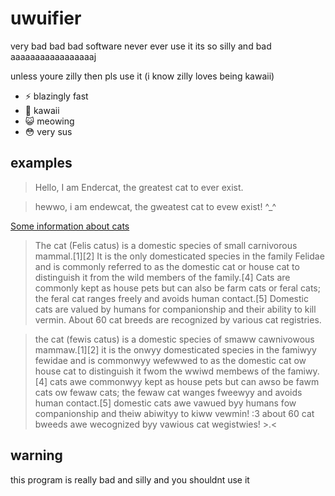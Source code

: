 # uwuifier
very bad bad bad software never ever use it its so silly and bad aaaaaaaaaaaaaaaaaj

unless youre zilly then pls use it (i know zilly loves being kawaii)

- ⚡ blazingly fast
- 🌸 kawaii
- 😺 meowing
- 😳 very sus

## examples
> Hello, I am Endercat, the greatest cat to ever exist.

> hewwo, i am endewcat, the gweatest cat to evew exist! ^_^ 

[Some information about cats](https://en.wikipedia.org/wiki/Cat)
> The cat (Felis catus) is a domestic species of small carnivorous mammal.[1][2] It is the only domesticated species in the family Felidae and is commonly referred to as the domestic cat or house cat to distinguish it from the wild members of the family.[4] Cats are commonly kept as house pets but can also be farm cats or feral cats; the feral cat ranges freely and avoids human contact.[5] Domestic cats are valued by humans for companionship and their ability to kill vermin. About 60 cat breeds are recognized by various cat registries.

> the cat (fewis catus) is a domestic species of smaww cawnivowous mammaw.[1][2] it is the onwyy domesticated species in the famiwyy fewidae and is commonwyy wefewwed to as the domestic cat ow house cat to distinguish it fwom the wwiwd membews of the famiwy.[4] cats awe commonwyy kept as house pets but can awso be fawm cats ow fewaw cats; the fewaw cat wanges fweewyy and avoids human contact.[5] domestic cats awe vawued byy humans fow companionship and theiw abiwityy to kiww vewmin! :3 about 60 cat bweeds awe wecognized byy vawious cat wegistwies! >.< 

## warning
this program is really bad and silly and you shouldnt use it
